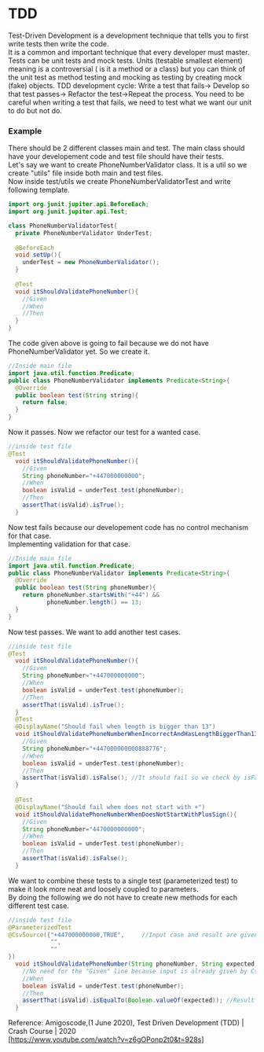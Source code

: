 # TDD
Test-Driven Development is a development technique that tells you to first write tests then write the code.  
It is a common and important technique that every developer must master.  
Tests can be unit tests and mock tests. Units (testable smallest element) meaning is a controversial ( is it a method or a class)
but you can think of the unit test as method testing and mocking as testing by creating mock (fake) objects. 
TDD development cycle: Write a test that fails-> Develop so that test passes-> Refactor the test->Repeat the process. 
You need to be careful when writing a test that fails, we need to test what we want our unit to do but not do.

### Example
There should be 2 different classes main and test. The main class should have your developement code and test file should have their tests.  
Let's say we want to create PhoneNumberValidator class. It is a util so we create "utils" file inside both main and test files.  
Now inside test/utils we create PhoneNumberValidatorTest and write following template.  

```java
import org.junit.jupiter.api.BeforeEach;
import org.junit.jupiter.api.Test;

class PhoneNumberValidatorTest{
  private PhoneNumberValidator UnderTest;
  
  @BeforeEach
  void setUp(){
    underTest = new PhoneNumberValidator();
  }
  
  @Test
  void itShouldValidatePhoneNumber(){
    //Given
    //When
    //Then
  } 
}
```
The code given above is going to fail because we do not have PhoneNumberValidator yet. So we create it.  
```java
//Inside main file
import java.util.function.Predicate;
public class PhoneNumberValidator implements Predicate<String>{
  @Override
  public boolean test(String string){
    return false;
  }
}
```
Now it passes. 
Now we refactor our test for a wanted case.
```java
//inside test file
@Test
  void itShouldValidatePhoneNumber(){
    //Given
    String phoneNumber="+447000000000";
    //When
    boolean isValid = underTest.test(phoneNumber);
    //Then
    assertThat(isValid).isTrue();
  } 
```
Now test fails because our developement code has no control mechanism for that case.  
Implementing validation for that case. 
```java
//Inside main file
import java.util.function.Predicate;
public class PhoneNumberValidator implements Predicate<String>{
  @Override
  public boolean test(String phoneNumber){
    return phoneNumber.startsWith("+44") &&
           phoneNumber.length() == 13;
  }
}
```
Now test passes. We want to add another test cases.
```java
//inside test file
@Test
  void itShouldValidatePhoneNumber(){
    //Given
    String phoneNumber="+447000000000";
    //When
    boolean isValid = underTest.test(phoneNumber);
    //Then
    assertThat(isValid).isTrue();
  }
  @Test
  @DisplayName("Should fail when length is bigger than 13")
  void itShouldValidatePhoneNumberWhenIncorrectAndHasLengthBiggerThan13(){
    //Given
    String phoneNumber="+447000000000888776";
    //When
    boolean isValid = underTest.test(phoneNumber);
    //Then
    assertThat(isValid).isFalse(); //It should fail so we check by isFalse()
  }
  
  @Test
  @DisplayName("Should fail when does not start with +")
  void itShouldValidatePhoneNumberWhenDoesNotStartWithPlusSign(){
    //Given
    String phoneNumber="4470000000000";
    //When
    boolean isValid = underTest.test(phoneNumber);
    //Then
    assertThat(isValid).isFalse();
  }
```
We want to combine these tests to a single test (parameterized test) to make it look more neat and loosely coupled to parameters.  
By doing the following we do not have to create new methods for each different test case.  
```java
//inside test file
@ParameterizedTest
@CsvSource({"+447000000000,TRUE",     //Input case and result are given by the CsvSource
            "",
            ""
}) 
  void itShouldValidatePhoneNumber(String phoneNumber, String expected){
    //No need for the "Given" line because input is already given by CsvSource
    //When
    boolean isValid = underTest.test(phoneNumber);
    //Then
    assertThat(isValid).isEqualTo(Boolean.valueOf(expected)); //Result is given by the CsvSource
  } 
```



Reference: Amigoscode,(1 June 2020), Test Driven Development (TDD) | Crash Course | 2020   
[https://www.youtube.com/watch?v=z6gOPonp2t0&t=928s]
